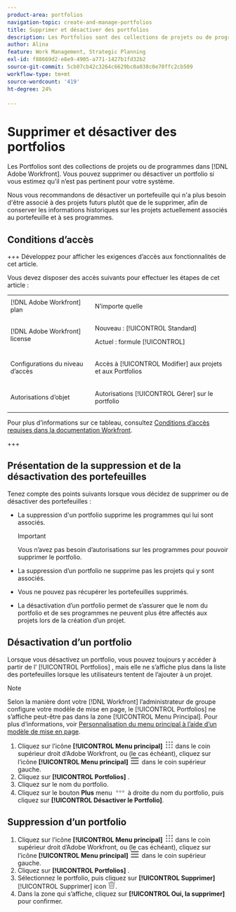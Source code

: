 ```yaml
---
product-area: portfolios
navigation-topic: create-and-manage-portfolios
title: Supprimer et désactiver des portfolios
description: Les Portfolios sont des collections de projets ou de programmes dans Adobe Workfront. Vous pouvez supprimer ou désactiver un portfolio si vous estimez qu’il n’est pas pertinent pour votre système.
author: Alina
feature: Work Management, Strategic Planning
exl-id: f88669d2-e8e9-4905-a771-1427b1fd32b2
source-git-commit: 5cb07cb42c3264c6629bc0a038c0e70ffc2cb509
workflow-type: tm+mt
source-wordcount: '419'
ht-degree: 24%

---
```


# Supprimer et désactiver des portfolios

<!--Audited: 2/2024-->

Les Portfolios sont des collections de projets ou de programmes dans [!DNL Adobe Workfront]. Vous pouvez supprimer ou désactiver un portfolio si vous estimez qu’il n’est pas pertinent pour votre système.

Nous vous recommandons de désactiver un portefeuille qui n&#39;a plus besoin d&#39;être associé à des projets futurs plutôt que de le supprimer, afin de conserver les informations historiques sur les projets actuellement associés au portefeuille et à ses programmes.

## Conditions d’accès

+++ Développez pour afficher les exigences d’accès aux fonctionnalités de cet article.

Vous devez disposer des accès suivants pour effectuer les étapes de cet article :

<table style="table-layout:auto"> 
 <col> 
 <col> 
 <tbody> 
  <tr> 
   <td role="rowheader">[!DNL Adobe Workfront] plan</td> 
   <td> <p>N’importe quelle </p> </td> 
  </tr> 
  <tr> 
   <td role="rowheader">[!DNL Adobe Workfront] license</td> 
   <td> <p>Nouveau : [!UICONTROL Standard] </p>
   <p>Actuel : formule [!UICONTROL] </p> </td> 
  </tr> 
  <tr> 
   <td role="rowheader">Configurations du niveau d’accès</td> 
   <td> <p>Accès à [!UICONTROL Modifier] aux projets et aux Portfolios</p>  </td> 
  </tr> 
  <tr> 
   <td role="rowheader">Autorisations d’objet</td> 
   <td> <p>Autorisations [!UICONTROL Gérer] sur le portfolio </p> </td> 
  </tr> 
 </tbody> 
</table>

Pour plus d’informations sur ce tableau, consultez [Conditions d’accès requises dans la documentation Workfront](/help/quicksilver/administration-and-setup/add-users/access-levels-and-object-permissions/access-level-requirements-in-documentation.md).

+++

## Présentation de la suppression et de la désactivation des portefeuilles

Tenez compte des points suivants lorsque vous décidez de supprimer ou de désactiver des portefeuilles :

* La suppression d&#39;un portfolio supprime les programmes qui lui sont associés.

  >[!IMPORTANT]
  >
  >Vous n’avez pas besoin d’autorisations sur les programmes pour pouvoir supprimer le portfolio.

* La suppression d’un portfolio ne supprime pas les projets qui y sont associés.
* Vous ne pouvez pas récupérer les portefeuilles supprimés.
* La désactivation d’un portfolio permet de s’assurer que le nom du portfolio et de ses programmes ne peuvent plus être affectés aux projets lors de la création d’un projet.

## Désactivation d’un portfolio

Lorsque vous désactivez un portfolio, vous pouvez toujours y accéder à partir de l’ [!UICONTROL Portfolios] , mais elle ne s’affiche plus dans la liste des portefeuilles lorsque les utilisateurs tentent de l’ajouter à un projet.

>[!NOTE]
>
>Selon la manière dont votre [!DNL Workfront] l’administrateur de groupe configure votre modèle de mise en page, le [!UICONTROL Portfolios] ne s’affiche peut-être pas dans la zone [!UICONTROL Menu Principal]. Pour plus d’informations, voir [Personnalisation du menu principal à l’aide d’un modèle de mise en page](../../../administration-and-setup/customize-workfront/use-layout-templates/customize-main-menu.md).

1. Cliquez sur l’icône **[!UICONTROL Menu principal]** ![Menu principal](/help/_includes/assets/main-menu-icon.png) dans le coin supérieur droit d’Adobe Workfront, ou (le cas échéant), cliquez sur l’icône **[!UICONTROL Menu principal]** ![Menu principal](/help/_includes/assets/main-menu-icon-left-nav.png) dans le coin supérieur gauche.
1. Cliquez sur **[!UICONTROL Portfolios]** .
1. Cliquez sur le nom du portfolio.
1. Cliquez sur le bouton **Plus** menu ![](assets/more-icon.png) à droite du nom du portfolio, puis cliquez sur **[!UICONTROL Désactiver le Portfolio]**.

## Suppression d’un portfolio

1. Cliquez sur l’icône **[!UICONTROL Menu principal]** ![Menu principal](/help/_includes/assets/main-menu-icon.png) dans le coin supérieur droit d’Adobe Workfront, ou (le cas échéant), cliquez sur l’icône **[!UICONTROL Menu principal]** ![Menu principal](/help/_includes/assets/main-menu-icon-left-nav.png) dans le coin supérieur gauche.
1. Cliquez sur **[!UICONTROL Portfolios]** .
1. Sélectionnez le portfolio, puis cliquez sur **[!UICONTROL Supprimer]**&#x200B; [!UICONTROL Supprimer] icon ![](assets/delete.png).
1. Dans la zone qui s’affiche, cliquez sur **[!UICONTROL Oui, la supprimer]** pour confirmer.
